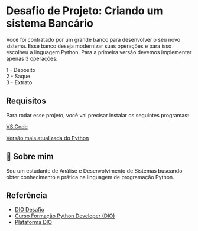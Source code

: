 
# Desafio de Projeto: Criando um sistema Bancário 

Você foi contratado por um grande banco para desenvolver o seu novo sistema. Esse banco deseja modernizar suas operações e para isso escolheu a linguagem Python. Para a primeira versão devemos implementar apenas 3 operações:

1 - Depósito    
2 - Saque   
3 - Extrato


## Requisitos

Para rodar esse projeto, você vai precisar instalar os seguintes programas:

[VS Code](https://code.visualstudio.com/)

[Versão mais atualizada do Python](https://www.python.org/)




## 🚀 Sobre mim
Sou um estudante de Análise e Desenvolvimento de Sistemas buscando obter conhecimento e prática na linguagem de programação Python.


## Referência

 - [DIO Desafio](https://academiapme-my.sharepoint.com/:p:/g/personal/kawan_dio_me/Ef-dMEJYq9BPotZQso7LUCwBJd7gDqCC2SYlUYx0ayrGNQ?e=G79e2L)
 - [Curso Formação Python Developer (DIO)](https://web.dio.me/track/04e5f7bf-e6a2-49f5-8f53-8de2237cae18)
 - [Plataforma DIO](https://dio.me)

